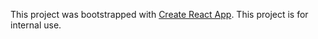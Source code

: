 This project was bootstrapped with [Create React App](https://github.com/facebook/create-react-app).
This project is for internal use.
